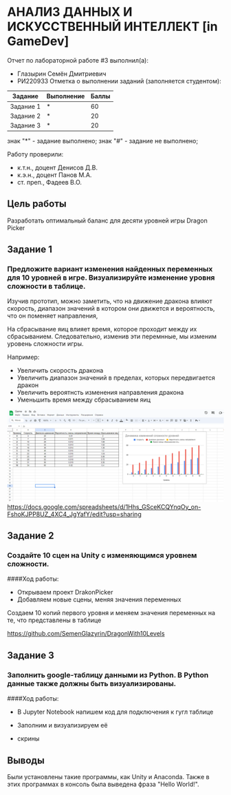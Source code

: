 # АНАЛИЗ ДАННЫХ И ИСКУССТВЕННЫЙ ИНТЕЛЛЕКТ [in GameDev]
Отчет по лабораторной работе #3 выполнил(а):
- Глазырин Семён Дмитриевич
- РИ220933
Отметка о выполнении заданий (заполняется студентом):

| Задание | Выполнение | Баллы |
| ------ | ------ | ------ |
| Задание 1 | * | 60 |
| Задание 2 | * | 20 |
| Задание 3 | * | 20 |

знак "*" - задание выполнено; знак "#" - задание не выполнено;

Работу проверили:
- к.т.н., доцент Денисов Д.В.
- к.э.н., доцент Панов М.А.
- ст. преп., Фадеев В.О.

## Цель работы
Разработать оптимальный баланс для десяти уровней игры Dragon Picker

## Задание 1
### Предложите вариант изменения найденных переменных для 10 уровней в игре. Визуализируйте изменение уровня сложности в таблице.
Изучив прототип, можно заметить, что на движение дракона влияют скорость, диапазон значений в котором они движется и вероятность, что он поменяет направления,

На сбрасывание яиц влияет время, которое проходит между их сбрасыванием.
Следовательно, изменив эти перемнные, мы изменим уровень сложности игры.  
  
Например:  
- Увеличить скорость дракона
- Увеличить диапазон значений в пределах, которых передвигается дракон
- Увеличить вероятнсть изменения направления дракона
- Уменьшить время между сбрасыванием яиц


![Image alt](https://github.com/SemenGlazyrin/Unity/blob/4f59bcb7339f4af731d10254e3ca8d846713709f/screens/lab3/tabl.png)
https://docs.google.com/spreadsheets/d/1Hhs_GSceKCQYnqOy_on-FshoKJPP8UZ_4XC4_JgYafY/edit?usp=sharing

## Задание 2
### Создайте 10 сцен на Unity с изменяющимся уровнем сложности.
####Ход работы:
- Открываем проект DrakonPicker
- Добавляем новые сцены, меняя значения переменных

Создаем 10 копий первого уровня и меняем значения переменных на те, что представлены в таблице

https://github.com/SemenGlazyrin/DragonWith10Levels

## Задание 3
### Заполнить google-таблицу данными из Python. В Python данные также должны быть визуализированы.
####Ход работы:
- В Jupyter Notebook напишем код для подключения к гугл таблице
- Заполним и визуализируем её

- скрины
## Выводы
Были установлены такие программы, как Unity и Anaconda. Также в этих программах в консоль была выведена фраза "Hello World!".
